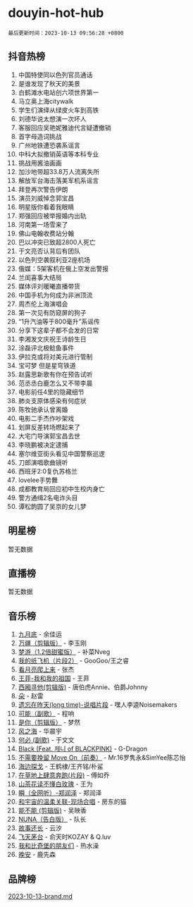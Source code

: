 # douyin-hot-hub

`最后更新时间：2023-10-13 09:56:28 +0800`

## 抖音热榜

1. 中国特使同以色列官员通话
1. 是谁发现了秋天的美景
1. 白鹤滩水电站创六项世界第一
1. 马立奥上海citywalk
1. 学生们演绎从绿皮火车到高铁
1. 刘德华说太想演一次坏人
1. 客服回应吴艳妮雅迪代言疑遭撤销
1. 首字母造词挑战
1. 广州地铁遭恐袭系谣言
1. 中科大拟撤销英语等本科专业
1. 挑战用酱油画画
1. 加沙地带超33.8万人流离失所
1. 解放军台海击落美军机系谣言
1. 拜登再次警告伊朗
1. 演员刘威悼念郭宝昌
1. 明星版你看着我眼睛
1. 郑强回应被举报婚内出轨
1. 河南第一场雪来了
1. 佛山电翰收费站分翰
1. 巴以冲突已致超2800人死亡
1. 于文亮否认背后有团队
1. 以色列空袭叙利亚2座机场
1. 俄媒：5架客机在俄上空发出警报
1. 兰闺喜事大结局
1. 媒体评刘暖曦直播带货
1. 中国手机为何成为非洲顶流
1. 周杰伦上海演唱会
1. 第一次见有防窥屏的狗子
1. “1升汽油等于800毫升”系谣传
1. 分享下这辈子都不会发的日常
1. 李湘发文庆祝王诗龄生日
1. 涂磊评北极鲶鱼事件
1. 伊拉克或将对美元进行管制
1. 宝可梦 但是星穹铁道
1. 赵露思新歌有你在预告试听
1. 范丞丞白鹿怎么又不带李晨
1. 电影前任4里的隐藏细节
1. 肺炎支原体感染有何症状
1. 陈牧驰承认曾离婚
1. 电影二手杰作吵架戏
1. 划屏反差转场燃起来了
1. 大宅门导演郭宝昌去世
1. 李晓鹏被决定逮捕
1. 塞尔维亚街头看见中国警察巡逻
1. 刀郎演唱歌曲镜听
1. 西班牙2:0复仇苏格兰
1. lovelee手势舞
1. 成都教育局回应初中生校内身亡
1. 警方通缉2名电诈头目
1. 谭松韵圆了吴京的女儿梦

## 明星榜

暂无数据

## 直播榜

暂无数据

## 音乐榜

1. [九月底](https://sf3-cdn-tos.douyinstatic.com/obj/tos-cn-ve-2774/oMfewG4PDTFhF8iz3OGQ7ABH5i6fCgnMaoCbzZ) - 余佳运
1. [万疆（剪辑版）](https://sf6-cdn-tos.douyinstatic.com/obj/tos-cn-ve-2774/ooG7oVgFlDTelKCjCsTTobQvbdtj1BBQXnfZd8) - 李玉刚
1. [梦游（1.2倍甜蜜版）](https://sf6-cdn-tos.douyinstatic.com/obj/tos-cn-ve-2774/o4gyAUm8hwufoEABmwVIiQtHsFuGzAEEWtNMzo) - 补菜Nveg
1. [我的纸飞机（片段2）](https://sf6-cdn-tos.douyinstatic.com/obj/tos-cn-ve-2774/oM2ZrKcg2CD5AeRB2gkeXOFB1IxAGJdZPazYHf) - GooGoo/王之睿
1. [看月亮爬上来](https://sf3-cdn-tos.douyinstatic.com/obj/tos-cn-ve-2774/356c324112764016b25295e535f2daf0) - 张杰
1. [王菲-我和我的祖国](https://sf3-cdn-tos.douyinstatic.com/obj/tos-cn-ve-2774/3ef0f373017541e18566595c96123cab) - 王菲
1. [西厢寻他(剪辑版)](https://sf6-cdn-tos.douyinstatic.com/obj/tos-cn-ve-2774/oUsAVfAQKlRNxEv5qxvIB8o5qmIWUcXbzJKJhw) - 唐伯虎Annie、伯爵Johnny
1. [朵](https://sf3-cdn-tos.douyinstatic.com/obj/tos-cn-ve-2774/932f5bdfcd7c47b880525e92ab8a4999) - 赵雷
1. [遗忘在昨天(long time)-说唱片段](https://sf3-cdn-tos.douyinstatic.com/obj/tos-cn-ve-2774/oIynqctDJIzUJY3Q2CeIFe5nA2gC7DS2bfZamd) - 嘿人李逵Noisemakers
1. [可能（副歌）](https://sf3-cdn-tos.douyinstatic.com/obj/tos-cn-ve-2774/cde1731888894259b333569393c2fb51) - 程响
1. [是你（剪辑版）](https://sf3-cdn-tos.douyinstatic.com/obj/tos-cn-ve-2774/46019dae783c4c969944217fe1cfafc4) - 梦然
1. [风之海](https://sf6-cdn-tos.douyinstatic.com/obj/tos-cn-ve-2774/oInqZ2gFbCQvB6wZNnZlJpBcfDBQ8t1e1XwYAi) - 华晨宇
1. [何必 (副歌)](https://sf6-cdn-tos.douyinstatic.com/obj/tos-cn-ve-2774/okuRVVnhXysQOM6IEAfyBsgzwvoF7Az6tNiWDB) - 于文文
1. [Black (Feat. 제니 of BLACKPINK)](https://sf6-cdn-tos.douyinstatic.com/obj/tos-cn-ve-2774/2eb92e2debbe4fe0a552bc099aef7f28) - G-Dragon
1. [不需要挽留 Move On（前奏）](https://sf6-cdn-tos.douyinstatic.com/obj/tos-cn-ve-2774/ooCBhgCCkF4nExzQL9WZSUbitfA8IsDkgQIYhe) - Mr.16罗隽永&SimYee陈芯怡
1. [海边探戈](https://sf3-cdn-tos.douyinstatic.com/obj/tos-cn-ve-2774/os9gE0VQCGqt6VQkZDyBBYvfSDY0QFe3vVmubn) - 王鹤棣/王齐铭/朴鲨
1. [在草地上肆意奔跑(片段)](https://sf6-cdn-tos.douyinstatic.com/obj/tos-cn-ve-2774/8831d494742f45dabdfa8adb8b817259) - 傅如乔
1. [山茶花读不懂白玫瑰](https://sf3-cdn-tos.douyinstatic.com/obj/tos-cn-ve-2774/osfn8B7DktrRHEPJgPCfDbw7QDQEkwC16BxZg9) - 王为
1. [瞬（全网听）-郑润泽](https://sf3-cdn-tos.douyinstatic.com/obj/tos-cn-ve-2774/o4Vb9eJZClCZTnRQYy0BRSeHGrDtrkrQgIBvQt) - 郑润泽
1. [和宇宙的温柔关联-现场合唱](https://sf6-cdn-tos.douyinstatic.com/obj/tos-cn-ve-2774/o0hONGDYQBgk0e5bqDeQOonVmncA6tC2nBwZLT) - 房东的猫
1. [能不能 (剪辑版)](https://sf3-cdn-tos.douyinstatic.com/obj/tos-cn-ve-2774/fc4a6c45b4a34277ba4088e1d7fdff98) - 吴映香
1. [NUNA（告白版）](https://sf6-cdn-tos.douyinstatic.com/obj/tos-cn-ve-2774/a65828cbd8ce41a78a430a58b49f4feb) - 队长
1. [故事还长](https://sf6-cdn-tos.douyinstatic.com/obj/tos-cn-ve-2774/30a26758c8594f0ab81ac675c33ee2c5) - 云汐
1. [飞天茅台](https://sf3-cdn-tos.douyinstatic.com/obj/tos-cn-ve-2774/o4GhTV5kIuMWmC2Ai1WzNglssgBfQaqQCSLxUU) - 俞天时KOZAY & Q.luv
1. [我和比奇堡的朋友们](https://sf3-cdn-tos.douyinstatic.com/obj/tos-cn-ve-2774/f0505db981ea4a6d91453a15924a82aa) - 热水澡
1. [晚安](https://sf3-cdn-tos.douyinstatic.com/obj/tos-cn-ve-2774/a724c5e224464218839820f4e4fd632f) - 鹿先森

## 品牌榜

[2023-10-13-brand.md](2023-10-13-brand.md)
